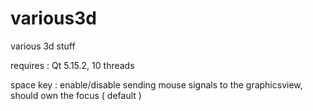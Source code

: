 # various3d

various 3d stuff

requires : Qt 5.15.2, 10 threads

space key : enable/disable sending mouse signals to the graphicsview, should own the focus ( default ) 
